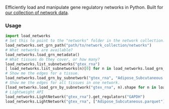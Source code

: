 Efficiently load and manipulate gene regulatory networks in Python. Built for [our collection of network data](https://github.com/ekernf01/network_collection).

### Usage

```python
import load_networks
# Set this to point to the "networks" folder in the network collection. 
load_networks.set_grn_path("path/to/network_collection/networks")
# What networks are available?
load_networks.load_grn_metadata()
# What tissues do they cover, or how many?
load_networks.list_subnetworks("gtex_rna")
[ load_networks.list_subnetworks(n)[0] for n in load_networks.load_grn_metadata()['name'] ]
# Show me the edges for a tissue. 
load_networks.load_grn_by_subnetwork("gtex_rna", "Adipose_Subcutaneous.parquet").head()
# Show me the edges for all tissues in one network.
[load_networks.load_grn_by_subnetwork("gtex_rna", n).shape for n in load_networks.list_subnetworks('gtex_rna') ]
# Lightweight API
load_networks.LightNetwork("gtex_rna").get_regulators("GAPDH")
load_networks.LightNetwork("gtex_rna", ["Adipose_Subcutaneous.parquet"]).get_regulators("GAPDH")
```

